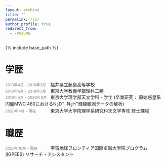 ```yaml
---
layout: archive
title: ""
permalink: /cv/
author_profile: true
redirect_from:
  - /resume
---
```


<!-- <link href="./cv_style.css" rel="stylesheet"></link> -->

{% include base_path %}

# 学歴
<span style="font-size: 85%; color: grey; display:inline-block; width:12em;">2013年4月 - 2016年3月 </span>福井県立藤島高等学校<br />
<span style="font-size: 85%; color: grey; display:inline-block; width:12em;">2016年4月 - 2018年3月 </span>東京大学教養学部理科二類<br />
<span style="font-size: 85%; color: grey; display:inline-block; width:12em;">2018年4月 - 2020年3月 </span>東京大学理学部天文学科 - 学士 (卒業研究： 原始惑星系円盤MWC 480におけるN<sub>2</sub>D<sup>+</sup>, N<sub>2</sub>H<sup>+</sup>輝線観測データの解析)<br />
<span style="font-size: 85%; color: grey; display:inline-block; width:12em;">2020年4月 - 現在 </span>東京大学大学院理学系研究科天文学専攻 修士課程<br />

# 職歴
<span style="font-size: 85%; color: grey; display:inline-block; width:12em;">2020年10月 - 現在 </span>宇宙地球フロンティア国際卓越大学院プログラム (IGPEES) リサーチ・アシスタント<br /> 

<!-- Publications
======
  <ul>{% for post in site.publications %}
    {% include archive-single-cv.html %}
  {% endfor %}</ul>
  
Talks
======
  <ul>{% for post in site.talks %}
    {% include archive-single-talk-cv.html %}
  {% endfor %}</ul>
  
Teaching
======
  <ul>{% for post in site.teaching %}
    {% include archive-single-cv.html %}
  {% endfor %}</ul>
  
Service and leadership
======
* Currently signed in to 43 different slack teams -->
